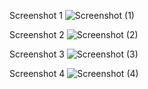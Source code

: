 Screenshot 1 
![Screenshot (1)](https://user-images.githubusercontent.com/77991417/113527263-f5fdab80-958a-11eb-84b0-0bb3d514a606.png)

Screenshot 2
![Screenshot (2)](https://user-images.githubusercontent.com/77991417/113527266-f8600580-958a-11eb-9c80-59ee0c18a709.png)

Screenshot 3
![Screenshot (3)](https://user-images.githubusercontent.com/77991417/113527274-fd24b980-958a-11eb-8497-dd34e6c8d96b.png)

Screenshot 4
![Screenshot (4)](https://user-images.githubusercontent.com/77991417/113527276-ff871380-958a-11eb-99b5-b6040df79f8b.png)
